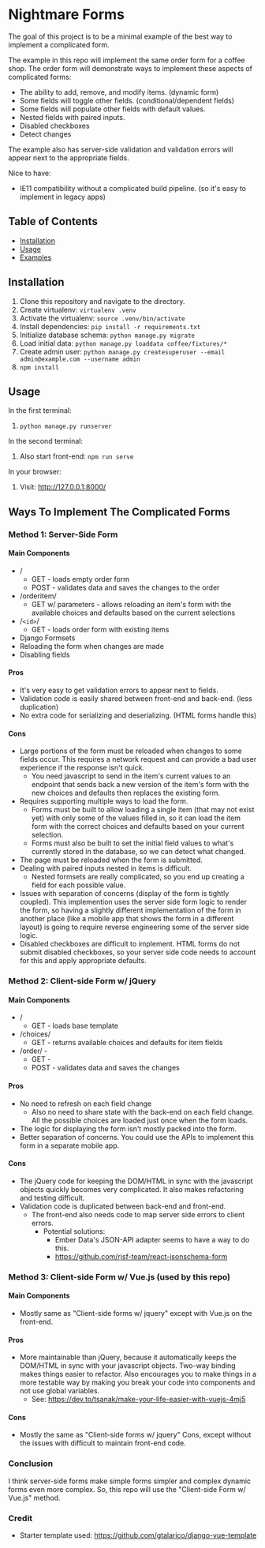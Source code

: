 # Nightmare Forms

The goal of this project is to be a minimal example of the best way to implement a complicated form.

The example in this repo will implement the same order form for a coffee shop. The order form will demonstrate ways to implement these aspects of complicated forms:
* The ability to add, remove, and modify items. (dynamic form)
* Some fields will toggle other fields. (conditional/dependent fields)
* Some fields will populate other fields with default values.
* Nested fields with paired inputs.
* Disabled checkboxes
* Detect changes

The example also has server-side validation and validation errors will appear next to the appropriate fields.

Nice to have:
* IE11 compatibility without a complicated build pipeline. (so it's easy to implement in legacy apps)

## Table of Contents

- [Installation](#installation)
- [Usage](#usage)
- [Examples](#examples)

## Installation

1. Clone this repository and navigate to the directory.
1. Create virtualenv: `virtualenv .venv`
1. Activate the virtualenv: `source .venv/bin/activate`
1. Install dependencies: `pip install -r requirements.txt`
1. Initialize database schema: `python manage.py migrate`
1. Load initial data: `python manage.py loaddata coffee/fixtures/*`
1. Create admin user: `python manage.py createsuperuser --email admin@example.com --username admin`
1. `npm install`

## Usage

In the first terminal:
1. `python manage.py runserver`

In the second terminal:
1. Also start front-end: `npm run serve`

In your browser:
1. Visit: http://127.0.0.1:8000/

## Ways To Implement The Complicated Forms

### Method 1: Server-Side Form

#### Main Components
* /
    * GET - loads empty order form
    * POST - validates data and saves the changes to the order
* /orderitem/
    * GET w/ parameters - allows reloading an item's form with the available choices and defaults based on the current selections
* /`<id>`/
    * GET - loads order form with existing items
* Django Formsets
* Reloading the form when changes are made
* Disabling fields

#### Pros
* It's very easy to get validation errors to appear next to fields.
* Validation code is easily shared between front-end and back-end. (less duplication)
* No extra code for serializing and deserializing. (HTML forms handle this)

#### Cons
* Large portions of the form must be reloaded when changes to some fields occur. This requires a network request and can provide a bad user experience if the response isn't quick.
  * You need javascript to send in the item's current values to an endpoint that sends back a new version of the item's form with the new choices and defaults then replaces the existing form.
* Requires supporting multiple ways to load the form.
  * Forms must be built to allow loading a single item (that may not exist yet) with only some of the values filled in, so it can load the item form with the correct choices and defaults based on your current selection.
  * Forms must also be built to set the initial field values to what's currently stored in the database, so we can detect what changed.
* The page must be reloaded when the form is submitted.
* Dealing with paired inputs nested in items is difficult.
  * Nested formsets are really complicated, so you end up creating a field for each possible value.
* Issues with separation of concerns (display of the form is tightly coupled). This implemention uses the server side form logic to render the form, so having a slightly different implementation of the form in another place (like a mobile app that shows the form in a different layout) is going to require reverse engineering some of the server side logic.
* Disabled checkboxes are difficult to implement. HTML forms do not submit disabled checkboxes, so your server side code needs to account for this and apply appropriate defaults.

### Method 2: Client-side Form w/ jQuery

#### Main Components
* /
    * GET - loads base template
* /choices/
    * GET - returns available choices and defaults for item fields
* /order/ -
    * GET  -
    * POST - validates data and saves the changes

#### Pros
* No need to refresh on each field change
  * Also no need to share state with the back-end on each field change. All the possible choices are loaded just once when the form loads.
* The logic for displaying the form isn't mostly packed into the form.
* Better separation of concerns. You could use the APIs to implement this form in a separate mobile app.

#### Cons
* The jQuery code for keeping the DOM/HTML in sync with the javascript objects quickly becomes very complicated. It also makes refactoring and testing difficult.
* Validation code is duplicated between back-end and front-end.
  * The front-end also needs code to map server side errors to client errors.
    * Potential solutions:
      * Ember Data's JSON-API adapter seems to have a way to do this.
      * https://github.com/rjsf-team/react-jsonschema-form

### Method 3: Client-side Form w/ Vue.js (used by this repo)

#### Main Components
* Mostly same as "Client-side forms w/ jquery" except with Vue.js on the front-end.

#### Pros
* More maintainable than jQuery, because it automatically keeps the DOM/HTML in sync with your javascript objects. Two-way binding makes things easier to refactor. Also encourages you to make things in a more testable way by making you break your code into components and not use global variables.
  * See: https://dev.to/tsanak/make-your-life-easier-with-vuejs-4mj5

#### Cons
* Mostly the same as "Client-side forms w/ jquery" Cons, except without the issues with difficult to maintain front-end code.

### Conclusion

I think server-side forms make simple forms simpler and complex dynamic forms even more complex. So, this repo will use the "Client-side Form w/ Vue.js" method.


### Credit
* Starter template used: https://github.com/gtalarico/django-vue-template
